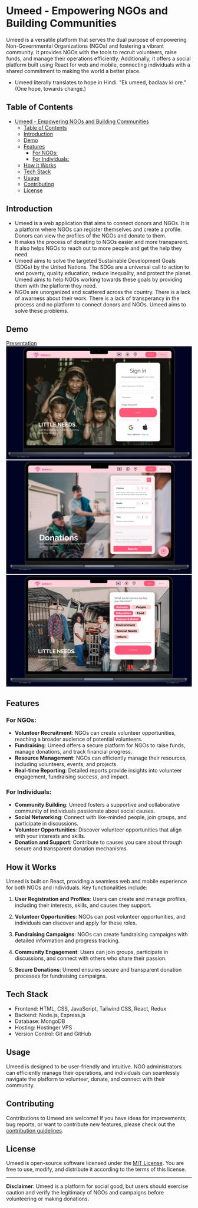 # Umeed - Empowering NGOs and Building Communities
Umeed is a versatile platform that serves the dual purpose of empowering Non-Governmental Organizations (NGOs) and fostering a vibrant community. It provides NGOs with the tools to recruit volunteers, raise funds, and manage their operations efficiently. Additionally, it offers a social platform built using React for web and mobile, connecting individuals with a shared commitment to making the world a better place.
- Umeed literally translates to hope in Hindi. "Ek umeed, badlaav ki ore." (One hope, towards change.)
  

## Table of Contents

- [Umeed - Empowering NGOs and Building Communities](#umeed---empowering-ngos-and-building-communities)
  - [Table of Contents](#table-of-contents)
  - [Introduction](#introduction)
  - [Demo](#demo)
  - [Features](#features)
    - [For NGOs:](#for-ngos)
    - [For Individuals:](#for-individuals)
  - [How it Works](#how-it-works)
  - [Tech Stack](#tech-stack)
  - [Usage](#usage)
  - [Contributing](#contributing)
  - [License](#license)
## Introduction
- Umeed is a web application that aims to connect donors and NGOs. It is a platform where NGOs can register themselves and create a profile. Donors can view the profiles of the NGOs and donate to them. 
- It makes the process of donating to NGOs easier and more transparent. It also helps NGOs to reach out to more people and get the help they need.
- Umeed aims to solve the targeted Sustainable Development Goals (SDGs) by the United Nations. The SDGs are a universal call to action to end poverty, quality education, reduce inequality, and protect the planet. Umeed aims to help NGOs working towards these goals by providing them with the platform they need.
- NGOs are unorganized and scattered across the country. There is a lack of awarness about their work. There is a lack of transperancy in the process and no platform to connect donors and NGOs. Umeed aims to solve these problems.

## Demo
[Presentation](https://drive.google.com/file/d/1ERAqFOgLcwvEYW1jNJTxl2zJamTGRnSp/view)
![Sign In](public/SignIn.webp)
![Donate](public/Donate.webp)
![Select Profiles](public/Pref.webp)

## Features

### For NGOs:

- **Volunteer Recruitment**: NGOs can create volunteer opportunities, reaching a broader audience of potential volunteers.
- **Fundraising**: Umeed offers a secure platform for NGOs to raise funds, manage donations, and track financial progress.
- **Resource Management**: NGOs can efficiently manage their resources, including volunteers, events, and projects.
- **Real-time Reporting**: Detailed reports provide insights into volunteer engagement, fundraising success, and impact.

### For Individuals:

- **Community Building**: Umeed fosters a supportive and collaborative community of individuals passionate about social causes.
- **Social Networking**: Connect with like-minded people, join groups, and participate in discussions.
- **Volunteer Opportunities**: Discover volunteer opportunities that align with your interests and skills.
- **Donation and Support**: Contribute to causes you care about through secure and transparent donation mechanisms.



## How it Works

Umeed is built on React, providing a seamless web and mobile experience for both NGOs and individuals. Key functionalities include:

1. **User Registration and Profiles**: Users can create and manage profiles, including their interests, skills, and causes they support.

2. **Volunteer Opportunities**: NGOs can post volunteer opportunities, and individuals can discover and apply for these roles.

3. **Fundraising Campaigns**: NGOs can create fundraising campaigns with detailed information and progress tracking.

4. **Community Engagement**: Users can join groups, participate in discussions, and connect with others who share their passion.

5. **Secure Donations**: Umeed ensures secure and transparent donation processes for fundraising campaigns.


## Tech Stack
- Frontend: HTML, CSS, JavaScript, Tailwind CSS, React, Redux
- Backend: Node.js, Express.js
- Database: MongoDB
- Hosting: Hostinger VPS
- Version Control: Git and GitHub

## Usage

Umeed is designed to be user-friendly and intuitive. NGO administrators can efficiently manage their operations, and individuals can seamlessly navigate the platform to volunteer, donate, and connect with their community.

## Contributing

Contributions to Umeed are welcome! If you have ideas for improvements, bug reports, or want to contribute new features, please check out the [contribution guidelines](CONTRIBUTING.md).

## License

Umeed is open-source software licensed under the [MIT License](LICENSE). You are free to use, modify, and distribute it according to the terms of this license.

---

**Disclaimer**: Umeed is a platform for social good, but users should exercise caution and verify the legitimacy of NGOs and campaigns before volunteering or making donations.

